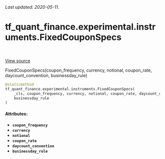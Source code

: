 <!--
This file is generated by a tool. Do not edit directly.
For open-source contributions the docs will be updated automatically.
-->

*Last updated: 2020-05-11.*

<div itemscope itemtype="http://developers.google.com/ReferenceObject">
<meta itemprop="name" content="tf_quant_finance.experimental.instruments.FixedCouponSpecs" />
<meta itemprop="path" content="Stable" />
<meta itemprop="property" content="__new__"/>
</div>

# tf_quant_finance.experimental.instruments.FixedCouponSpecs

<!-- Insert buttons and diff -->

<table class="tfo-notebook-buttons tfo-api" align="left">
</table>

<a target="_blank" href="https://github.com/google/tf-quant-finance/blob/master/tf_quant_finance/experimental/instruments/rates_common.py">View source</a>



FixedCouponSpecs(coupon_frequency, currency, notional, coupon_rate, daycount_convention, businessday_rule)

```python
@staticmethod
tf_quant_finance.experimental.instruments.FixedCouponSpecs(
    _cls, coupon_frequency, currency, notional, coupon_rate, daycount_convention,
    businessday_rule
)
```



<!-- Placeholder for "Used in" -->


#### Attributes:

* <b>`coupon_frequency`</b>
* <b>`currency`</b>
* <b>`notional`</b>
* <b>`coupon_rate`</b>
* <b>`daycount_convention`</b>
* <b>`businessday_rule`</b>


